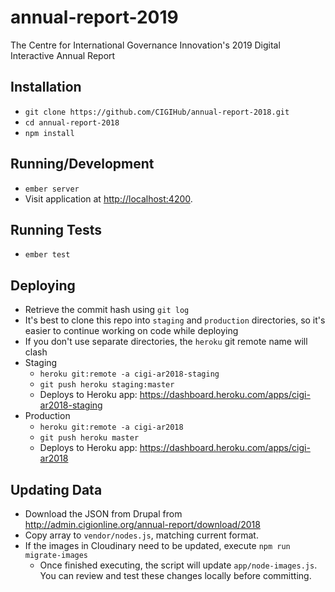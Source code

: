 # annual-report-2019

The Centre for International Governance Innovation's 2019 Digital Interactive Annual Report

## Installation
+ `git clone https://github.com/CIGIHub/annual-report-2018.git`
+ `cd annual-report-2018`
+ `npm install`

## Running/Development
+ `ember server`
+ Visit application at [http://localhost:4200](http://localhost4200).

## Running Tests
+ `ember test`

## Deploying
+ Retrieve the commit hash using `git log`
+ It's best to clone this repo into `staging` and `production` directories, so it's easier to continue working on code while deploying
+ If you don't use separate directories, the `heroku` git remote name will clash
+ Staging
  + `heroku git:remote -a cigi-ar2018-staging`
  + `git push heroku staging:master`
  + Deploys to Heroku app: https://dashboard.heroku.com/apps/cigi-ar2018-staging
+ Production
  + `heroku git:remote -a cigi-ar2018`
  + `git push heroku master`
  + Deploys to Heroku app: https://dashboard.heroku.com/apps/cigi-ar2018

## Updating Data
+ Download the JSON from Drupal from http://admin.cigionline.org/annual-report/download/2018
+ Copy array to `vendor/nodes.js`, matching current format.
+ If the images in Cloudinary need to be updated, execute `npm run migrate-images`
  + Once finished executing, the script will update `app/node-images.js`. You can review and test these changes locally before committing.
